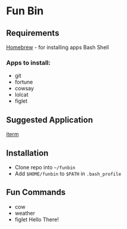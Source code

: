 
# Fun Bin #

## Requirements ##

[Homebrew](https://brew.sh/) - for installing apps
Bash Shell

### Apps to install: ###

* git
* fortune
* cowsay
* lolcat
* figlet

## Suggested Application ##

[iterm](https://iterm2.com/)

## Installation ##

* Clone repo into `~/funbin`
* Add `$HOME/funbin` to `$PATH` in `.bash_profile`

## Fun Commands ##

* cow
* weather
* figlet Hello There!
